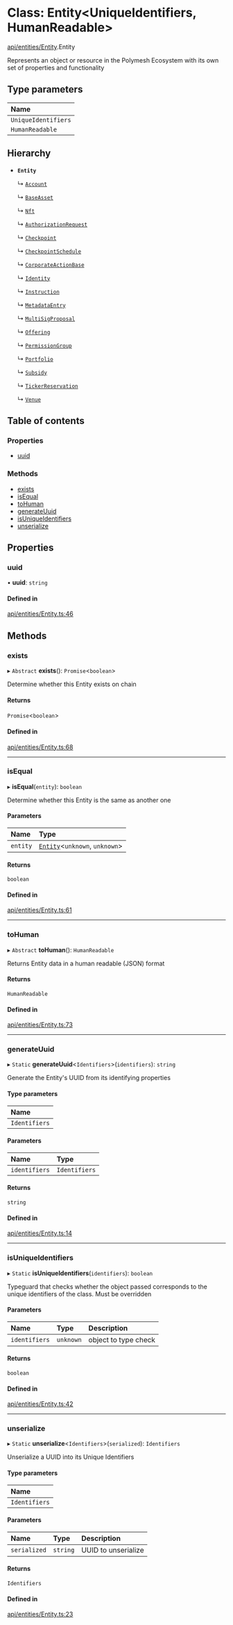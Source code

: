 # Class: Entity\<UniqueIdentifiers, HumanReadable\>

[api/entities/Entity](../wiki/api.entities.Entity).Entity

Represents an object or resource in the Polymesh Ecosystem with its own set of properties and functionality

## Type parameters

| Name |
| :------ |
| `UniqueIdentifiers` |
| `HumanReadable` |

## Hierarchy

- **`Entity`**

  ↳ [`Account`](../wiki/api.entities.Account.Account)

  ↳ [`BaseAsset`](../wiki/api.entities.Asset.Base.BaseAsset.BaseAsset)

  ↳ [`Nft`](../wiki/api.entities.Asset.NonFungible.Nft.Nft)

  ↳ [`AuthorizationRequest`](../wiki/api.entities.AuthorizationRequest.AuthorizationRequest)

  ↳ [`Checkpoint`](../wiki/api.entities.Checkpoint.Checkpoint)

  ↳ [`CheckpointSchedule`](../wiki/api.entities.CheckpointSchedule.CheckpointSchedule)

  ↳ [`CorporateActionBase`](../wiki/api.entities.CorporateActionBase.CorporateActionBase)

  ↳ [`Identity`](../wiki/api.entities.Identity.Identity)

  ↳ [`Instruction`](../wiki/api.entities.Instruction.Instruction)

  ↳ [`MetadataEntry`](../wiki/api.entities.MetadataEntry.MetadataEntry)

  ↳ [`MultiSigProposal`](../wiki/api.entities.MultiSigProposal.MultiSigProposal)

  ↳ [`Offering`](../wiki/api.entities.Offering.Offering)

  ↳ [`PermissionGroup`](../wiki/api.entities.PermissionGroup.PermissionGroup)

  ↳ [`Portfolio`](../wiki/api.entities.Portfolio.Portfolio)

  ↳ [`Subsidy`](../wiki/api.entities.Subsidy.Subsidy)

  ↳ [`TickerReservation`](../wiki/api.entities.TickerReservation.TickerReservation)

  ↳ [`Venue`](../wiki/api.entities.Venue.Venue)

## Table of contents

### Properties

- [uuid](../wiki/api.entities.Entity.Entity#uuid)

### Methods

- [exists](../wiki/api.entities.Entity.Entity#exists)
- [isEqual](../wiki/api.entities.Entity.Entity#isequal)
- [toHuman](../wiki/api.entities.Entity.Entity#tohuman)
- [generateUuid](../wiki/api.entities.Entity.Entity#generateuuid)
- [isUniqueIdentifiers](../wiki/api.entities.Entity.Entity#isuniqueidentifiers)
- [unserialize](../wiki/api.entities.Entity.Entity#unserialize)

## Properties

### uuid

• **uuid**: `string`

#### Defined in

[api/entities/Entity.ts:46](https://github.com/PolymeshAssociation/polymesh-sdk/blob/9a8715021/src/api/entities/Entity.ts#L46)

## Methods

### exists

▸ `Abstract` **exists**(): `Promise`\<`boolean`\>

Determine whether this Entity exists on chain

#### Returns

`Promise`\<`boolean`\>

#### Defined in

[api/entities/Entity.ts:68](https://github.com/PolymeshAssociation/polymesh-sdk/blob/9a8715021/src/api/entities/Entity.ts#L68)

___

### isEqual

▸ **isEqual**(`entity`): `boolean`

Determine whether this Entity is the same as another one

#### Parameters

| Name | Type |
| :------ | :------ |
| `entity` | [`Entity`](../wiki/api.entities.Entity.Entity)\<`unknown`, `unknown`\> |

#### Returns

`boolean`

#### Defined in

[api/entities/Entity.ts:61](https://github.com/PolymeshAssociation/polymesh-sdk/blob/9a8715021/src/api/entities/Entity.ts#L61)

___

### toHuman

▸ `Abstract` **toHuman**(): `HumanReadable`

Returns Entity data in a human readable (JSON) format

#### Returns

`HumanReadable`

#### Defined in

[api/entities/Entity.ts:73](https://github.com/PolymeshAssociation/polymesh-sdk/blob/9a8715021/src/api/entities/Entity.ts#L73)

___

### generateUuid

▸ `Static` **generateUuid**\<`Identifiers`\>(`identifiers`): `string`

Generate the Entity's UUID from its identifying properties

#### Type parameters

| Name |
| :------ |
| `Identifiers` |

#### Parameters

| Name | Type |
| :------ | :------ |
| `identifiers` | `Identifiers` |

#### Returns

`string`

#### Defined in

[api/entities/Entity.ts:14](https://github.com/PolymeshAssociation/polymesh-sdk/blob/9a8715021/src/api/entities/Entity.ts#L14)

___

### isUniqueIdentifiers

▸ `Static` **isUniqueIdentifiers**(`identifiers`): `boolean`

Typeguard that checks whether the object passed corresponds to the unique identifiers of the class. Must be overridden

#### Parameters

| Name | Type | Description |
| :------ | :------ | :------ |
| `identifiers` | `unknown` | object to type check |

#### Returns

`boolean`

#### Defined in

[api/entities/Entity.ts:42](https://github.com/PolymeshAssociation/polymesh-sdk/blob/9a8715021/src/api/entities/Entity.ts#L42)

___

### unserialize

▸ `Static` **unserialize**\<`Identifiers`\>(`serialized`): `Identifiers`

Unserialize a UUID into its Unique Identifiers

#### Type parameters

| Name |
| :------ |
| `Identifiers` |

#### Parameters

| Name | Type | Description |
| :------ | :------ | :------ |
| `serialized` | `string` | UUID to unserialize |

#### Returns

`Identifiers`

#### Defined in

[api/entities/Entity.ts:23](https://github.com/PolymeshAssociation/polymesh-sdk/blob/9a8715021/src/api/entities/Entity.ts#L23)
